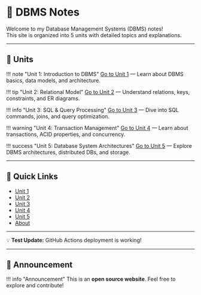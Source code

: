 # 📘 DBMS Notes

Welcome to my Database Management Systems (DBMS) notes!  
This site is organized into 5 units with detailed topics and explanations.  

---

## 📑 Units

!!! note "Unit 1: Introduction to DBMS"
    [Go to Unit 1](unit1.md) — Learn about DBMS basics, data models, and architecture.

!!! tip "Unit 2: Relational Model"
    [Go to Unit 2](unit2.md) — Understand relations, keys, constraints, and ER diagrams.

!!! info "Unit 3: SQL & Query Processing"
    [Go to Unit 3](unit3.md) — Dive into SQL commands, joins, and query optimization.

!!! warning "Unit 4: Transaction Management"
    [Go to Unit 4](unit4.md) — Learn about transactions, ACID properties, and concurrency.

!!! success "Unit 5: Database System Architectures"
    [Go to Unit 5](unit5.md) — Explore DBMS architectures, distributed DBs, and storage.

---

## 🔗 Quick Links
- [Unit 1](unit1.md)
- [Unit 2](unit2.md)
- [Unit 3](unit3.md)
- [Unit 4](unit4.md)
- [Unit 5](unit5.md)
- [About](about.md)

---

💡 **Test Update:** GitHub Actions deployment is working!

---

## 📢 Announcement
!!! info "Announcement"
    This is an **open source website**. Feel free to explore and contribute!